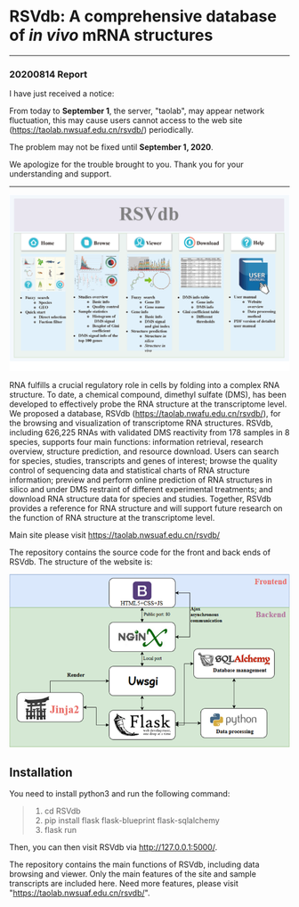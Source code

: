 # RSVdb: A comprehensive database of *in vivo* mRNA structures

---

### 20200814 Report

I have just received a notice: 

From today to **September 1**, the server, "taolab", may appear network fluctuation, this may cause users cannot access to the web site (https://taolab.nwsuaf.edu.cn/rsvdb/) periodically.

The problem may not be fixed until **September 1, 2020**.

We apologize for the trouble brought to you. Thank you for your understanding and support.

>
---

![figure1](./1.png)

RNA fulfills a crucial regulatory role in cells by folding into a complex RNA structure. To date, a chemical compound, dimethyl sulfate (DMS), has been developed to effectively probe the RNA structure at the transcriptome level. We proposed a database, RSVdb (https://taolab.nwafu.edu.cn/rsvdb/), for the browsing and visualization of transcriptome RNA structures. RSVdb, including 626,225 RNAs with validated DMS reactivity from 178 samples in 8 species, supports four main functions: information retrieval, research overview, structure prediction, and resource download. Users can search for species, studies, transcripts and genes of interest; browse the quality control of sequencing data and statistical charts of RNA structure information; preview and perform online prediction of RNA structures in silico and under DMS restraint of different experimental treatments; and download RNA structure data for species and studies. Together, RSVdb provides a reference for RNA structure and will support future research on the function of RNA structure at the transcriptome level.

Main site please visit https://taolab.nwsuaf.edu.cn/rsvdb/

The repository contains the source code for the front and back ends of RSVdb. The structure of the website is: 

![figure2](./2.png)


## Installation

You need to install python3 and run the following command:

>1. cd RSVdb
>2. pip install flask flask-blueprint flask-sqlalchemy
>3. flask run

Then, you can then visit RSVdb via http://127.0.0.1:5000/.

The repository contains the main functions of RSVdb, including data browsing and viewer. Only the main features of the site and sample transcripts are included here. Need more features, please visit "https://taolab.nwsuaf.edu.cn/rsvdb/".

